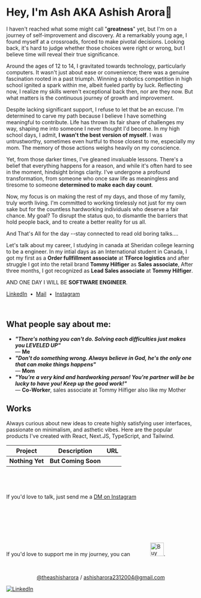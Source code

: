 # Hey, I'm Ash AKA Ashish Arora👋

I haven't reached what some might call "**greatness**" yet, but I'm on a journey of self-improvement and discovery. At a remarkably young age, I found myself at a crossroads, forced to make pivotal decisions. Looking back, it's hard to judge whether those choices were right or wrong, but I believe time will reveal their true significance.

Around the ages of 12 to 14, I gravitated towards technology, particularly computers. It wasn't just about ease or convenience; there was a genuine fascination rooted in a past triumph. Winning a robotics competition in high school ignited a spark within me, albeit fueled partly by luck. Reflecting now, I realize my skills weren't exceptional back then, nor are they now. But what matters is the continuous journey of growth and improvement.

Despite lacking significant support, I refuse to let that be an excuse. I'm determined to carve my path because I believe I have something meaningful to contribute. Life has thrown its fair share of challenges my way, shaping me into someone I never thought I'd become. In my high school days, I admit, **I wasn't the best version of myself**. I was untrustworthy, sometimes even hurtful to those closest to me, especially my mom. The memory of those actions weighs heavily on my conscience.

Yet, from those darker times, I've gleaned invaluable lessons. There's a belief that everything happens for a reason, and while it's often hard to see in the moment, hindsight brings clarity. I've undergone a profound transformation, from someone who once saw life as meaningless and tiresome to someone **determined to make each day count**.

Now, my focus is on making the rest of my days, and those of my family, truly worth living. I'm committed to working tirelessly not just for my own sake but for the countless hardworking individuals who deserve a fair chance. My goal? To disrupt the status quo, to dismantle the barriers that hold people back, and to create a better reality for us all.

And That's All for the day --stay connected to read old boring talks....

Let's talk about my career, I studying in canada at Sheridan college learning to be a engineer. In my intial days as an International student in Canada, I got my first as a **Order fullfillment associate** at **TForce logistics** and after struggle I got into the retail brand **Tommy Hilfiger** as **Sales associate**, After three months, I got recognized as **Lead Sales associate** at **Tommy Hilfiger**.

AND ONE DAY I WILL BE **SOFTWARE ENGINEER**.

[LinkedIn](https://ca.linkedin.com/in/ashish-arora-220b861b8?trk=profile-badge)&nbsp;&nbsp;•&nbsp;&nbsp;[Mail](mailto:ashisharora2312004@gmail.com)&nbsp;&nbsp;•&nbsp;&nbsp;[Instagram](https://www.instagram.com/the_ashish_arora/)

<br>

## What people say about me:

- **_"There's nothing you can't do. Solving each difficulties just makes you LEVELED UP"_** <br>
  — **Me**
- **_"Don't do something wrong. Always believe in God, he's the only one that can make things happens"_** <br>
  — **Mom**
- **_"You’re a very kind and hardworking person! You're partner will be be lucky to have you! Keep up the good work!"_** <br>
  — **Co-Worker**, sales associate at Tommy Hilfiger also like my Mother
  <br>

## Works

Always curious about new ideas to create highly satisfying user interfaces, passionate on minimalism, and asthetic vibes. Here are the popular products I've created with React, Next.JS, TypeScript, and Tailwind.

| Project           | Description                                                  | URL                                                          |
| ----------------- | ------------------------------------------------------------ | ------------------------------------------------------------ |
| **Nothing Yet**   |                  **But Coming Soon**                         | 
                            

<br>

#
If you'd love to talk, just send me a [DM on Instagram](https://www.instagram.com/the_ashish_arora/)

If you'd love to support me in my journey, you can <a href='https://ko-fi.com/P5P8XUA7W' target='_blank'><img height='36' style='border:0px;height:36px;margin:100px 0px 0px 50px' src='https://storage.ko-fi.com/cdn/kofi2.png?v=3' border='0' alt='Buy Me a Coffee at ko-fi.com' /></a>.

<br>

<p align='center'><a href="https://www.instagram.com/the_ashish_arora/">@theashisharora<a> / <a href="mailto:ashisharora2312004@gmail.com">ashisharora2312004@gmail.com<a></p>

[![LinkedIn](https://img.shields.io/badge/LinkedIn-Connect-blue?logo=linkedin&style=flat-square)](https://ca.linkedin.com/in/theashisharora2314)

